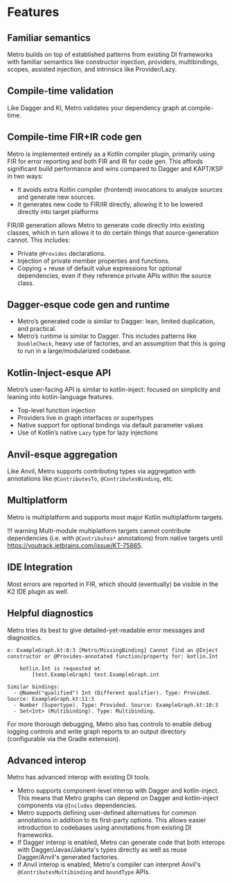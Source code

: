 # Features

## Familiar semantics

Metro builds on top of established patterns from existing DI frameworks with familiar semantics like constructor injection, providers, multibindings, scopes, assisted injection, and intrinsics like Provider/Lazy.

## Compile-time validation

Like Dagger and KI, Metro validates your dependency graph at compile-time.

## Compile-time FIR+IR code gen

Metro is implemented entirely as a Kotlin compiler plugin, primarily using FIR for error reporting and both FIR and IR for code gen. This affords significant build performance and wins compared to Dagger and KAPT/KSP in two ways:

* It avoids extra Kotlin compiler (frontend) invocations to analyze sources and generate new sources.
* It generates new code to FIR/IR directly, allowing it to be lowered directly into target platforms

FIR/IR generation allows Metro to generate code directly into existing classes, which in turn allows it to do certain things that source-generation cannot. This includes:

* Private `@Provides` declarations.
* Injection of private member properties and functions.
* Copying + reuse of default value expressions for optional dependencies, even if they reference private APIs within the source class.

## Dagger-esque code gen and runtime

* Metro’s generated code is similar to Dagger: lean, limited duplication, and practical.
* Metro’s runtime is similar to Dagger. This includes patterns like `DoubleCheck`, heavy use of factories, and an assumption that this is going to run in a large/modularized codebase.

## Kotlin-Inject-esque API

Metro’s user-facing API is similar to kotlin-inject: focused on simplicity and leaning into kotlin-language features.

* Top-level function injection
* Providers live in graph interfaces or supertypes
* Native support for optional bindings via default parameter values
* Use of Kotlin’s native `Lazy` type for lazy injections

## Anvil-esque aggregation

Like Anvil, Metro supports contributing types via aggregation with annotations like `@ContributesTo`, `@ContributesBinding`, etc.

## Multiplatform

Metro is multiplatform and supports most major Kotlin multiplatform targets.

!!! warning
    Multi-module multiplatform targets cannot contribute dependencies (i.e. with `@Contributes*` annotations) from native targets until https://youtrack.jetbrains.com/issue/KT-75865.

## IDE Integration

Most errors are reported in FIR, which should (eventually) be visible in the K2 IDE plugin as well.

## Helpful diagnostics

Metro tries its best to give detailed-yet-readable error messages and diagnostics.

```
e: ExampleGraph.kt:8:3 [Metro/MissingBinding] Cannot find an @Inject constructor or @Provides-annotated function/property for: kotlin.Int

    kotlin.Int is requested at
        [test.ExampleGraph] test.ExampleGraph.int

Similar bindings:
  - @Named("qualified") Int (Different qualifier). Type: Provided. Source: ExampleGraph.kt:11:3
  - Number (Supertype). Type: Provided. Source: ExampleGraph.kt:10:3
  - Set<Int> (Multibinding). Type: Multibinding.
```

For more thorough debugging, Metro also has controls to enable debug logging controls and write graph reports to an output directory (configurable via the Gradle extension).

## Advanced interop

Metro has advanced interop with existing DI tools.

* Metro supports component-level interop with Dagger and kotlin-inject. This means that Metro graphs can depend on Dagger and kotlin-inject components via `@Includes` dependencies.
* Metro supports defining user-defined alternatives for common annotations in addition to its first-party options. This allows easier introduction to codebases using annotations from existing DI frameworks.
* If Dagger interop is enabled, Metro can generate code that both interops with Dagger/Javax/Jakarta's types directly as well as reuse Dagger/Anvil's generated factories.
* If Anvil interop is enabled, Metro's compiler can interpret Anvil's `@ContributesMultibinding` and `boundType` APIs.